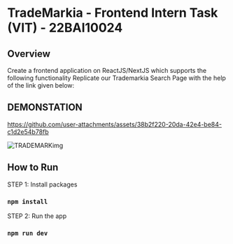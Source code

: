 # TradeMarkia - Frontend Intern Task (VIT) - 22BAI10024


## Overview

Create a frontend application on ReactJS/NextJS which supports the following functionality
Replicate our Trademarkia Search Page with the help of the link given below:



## DEMONSTATION ##



https://github.com/user-attachments/assets/38b2f220-20da-42e4-be84-c1d2e54b78fb




![TRADEMARKimg](https://github.com/user-attachments/assets/0a4c3989-47c5-4fd3-b91c-a81d259bfed8)




## How to Run

STEP 1: Install packages

### `npm install`

STEP 2: Run the app

### `npm run dev`
